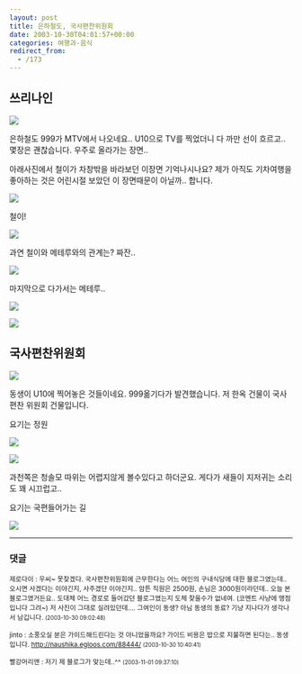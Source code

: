 ```yaml
---
layout: post
title: 은하철도, 국사편찬위원회
date: 2003-10-30T04:01:57+00:00
categories: 여행과-음식
redirect_from:
  - /173
---
```


<h2>쓰리나인</h2>

![ ](/assets/media/uploads_1_cfile25.uf.162185414E1AD9F408ABED.jpg)

은하철도 999가 MTV에서 나오네요.. U10으로 TV를 찍었더니 다 까만 선이 흐르고.. 몇장은 괜찮습니다. 우주로 올라가는 장면..

아래사진에서 철이가 차창밖을 바라보던 이장면 기억나시나요? 제가 아직도 기차여행을 좋아하는 것은 어린시절 보았던 이 장면때문이 아닐까.. 합니다.

![ ](/assets/media/uploads_1_cfile6.uf.1722C5404E1ADA3D2EA082.jpg)

철이!

![ ](/assets/media/uploads_1_cfile25.uf.146CF9444E1ADA560D0BF3.jpg)

과연 철이와 메테루와의 관계는? 짜잔..

![ ](/assets/media/uploads_1_cfile29.uf.123489454E1ADA701F2469.jpg)

마지막으로 다가서는 메테루..

![ ](/assets/media/uploads_1_cfile1.uf.1618C2404E1AD94D34DDFB.jpg)

![ ](/assets/media/uploads_1_cfile7.uf.1818C2404E1AD94E358240.jpg)

<h2><b>국사편찬위원회</b></h2>

![ ](/assets/media/photo_DSC02372.jpg)

동생이 U10에 찍어놓은 것들이네요. 999옮기다가 발견했습니다. 저 한옥 건물이 국사편찬 위원회 건물입니다.

요기는 정원

![ ](/assets/media/photo_DSC02373.jpg)

![ ](/assets/media/photo_DSC02378.jpg)

과천쪽은 청솔모 따위는 어렵지않게 볼수있다고 하더군요. 게다가 새들이 지저귀는 소리도 꽤 시끄럽고..

요기는 국편들어가는 길

![ ](/assets/media/photo_DSC02384.jpg)

* * *

### 댓글



<!--- cmt:388 --->
<!--- mail: --->
<!--- parent:0 --->

<small class=comment>제로다이 : 우씨~ 못찾겠다. 국사편찬위원회에 근무한다는 어느 여인의 구내식당에 대한 블로그였는데..오시면 사겠다는 이야긴지, 사주겠단 이야긴지.. 암튼 직원은 2500원, 손님은 3000원이라던데.. 오늘 본 블로그였거든요.. 도대체 어느 경로로 들어갔던 블로그였는지 도체 찾을수가 없네여. (코멘트 사냥에 맹점입니다 그려~) 저 사진이 그대로 실려있던데.... 그여인이 동생? 아님 동생의 동료? 기냥 지나다가 생각나서 남깁니다. <small>(2003-10-30 09:02:48)</small></small>


<!--- cmt:389 --->
<!--- mail: --->
<!--- parent:0 --->

<small class=comment>jinto : 소풍오실 분은 가이드해드린다는 것 아니었을까요?  가이드 비용은 밥으로 지불하면 된다는.. 동생입니다. http://naushika.egloos.com/88444/ <small>(2003-10-30 10:40:41)</small></small>


<!--- cmt:390 --->
<!--- mail: --->
<!--- parent:0 --->

<small class=comment>빨강머리앤 : 저기 제 블로그가 맞는데..^^ <small>(2003-11-01 09:37:10)</small></small>

